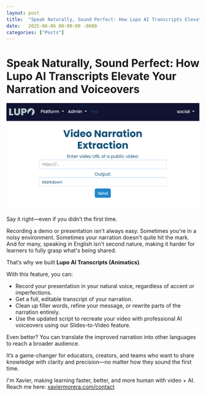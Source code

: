 ```yaml
---
layout: post
title:  "Speak Naturally, Sound Perfect: How Lupo AI Transcripts Elevate Your Narration and Voiceovers"
date:   2025-06-06 00:00:00 -0600
categories: ["Posts"] 
---
```

# Speak Naturally, Sound Perfect: How Lupo AI Transcripts Elevate Your Narration and Voiceovers

![Placeholder](/images/2025/transcripts.png)

Say it right—even if you didn’t the first time.

Recording a demo or presentation isn't always easy. Sometimes you're in a noisy environment. Sometimes your narration doesn't quite hit the mark. And for many, speaking in English isn't second nature, making it harder for learners to fully grasp what's being shared.

That’s why we built **Lupo AI Transcripts (Animatics)**.

With this feature, you can:
- Record your presentation in your natural voice, regardless of accent or imperfections.
- Get a full, editable transcript of your narration.
- Clean up filler words, refine your message, or rewrite parts of the narration entirely.
- Use the updated script to recreate your video with professional AI voiceovers using our Slides-to-Video feature.

Even better? You can translate the improved narration into other languages to reach a broader audience.

It’s a game-changer for educators, creators, and teams who want to share knowledge with clarity and precision—no matter how they sound the first time.

I'm Xavier, making learning faster, better, and more human with video + AI. Reach me here: [xaviermorera.com/contact](https://xaviermorera.com/contact?utm_source=xaviermorera&utm_medium=blog&utm_campaign=human_learning)
